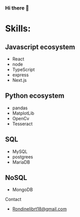 ### Hi there 👋

# Skills:

## Javascript ecosystem
- React
- node
- TypeScript
- express
- Next.js

## Python ecosystem
- pandas
- MatplotLib
- OpenCv
- Tesseract

## SQL
- MySQL
- postgrees
- MariaDB

## NoSQL
- MongoDB

Contact
  - Rondinelibrt18@gmail.com
